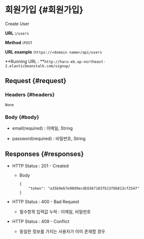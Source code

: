 # 회원가입 {#회원가입}

Create User

**URL :**`/users`

**Method :**`POST`

**URL example :**`https://<domain name>/api/users`

**Running URL : **`http://haru-eb.ap-northeast-2.elasticbeanstalk.com/signup/`

## Request {#request}

### Headers {#headers}

`None`

### Body {#body}

* email\(required\) : 이메일, String

* password\(required\) : 비밀번호, String

## Responses {#responses}

* HTTP Status : 201 - Created

  * Body

    ```
    {
        "token": "a35b9eb7e90d9ecdb5567183fb13f6b813cf2547"
    }
    ```

* HTTP Status : 400 - Bad Request

  * 필수항목 입력값 누락 : 이메일, 비밀번호

* HTTP Status : 409 - Conflict

  * 동일한 정보를 가지는 사용자가 이미 존재할 경우



